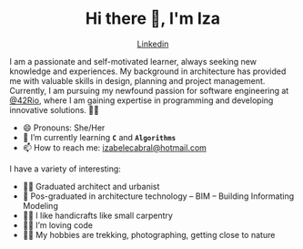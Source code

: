 <h1 align="center">Hi there 👋, I'm Iza</h1>
<p align="center">
  <a href="https://www.linkedin.com/in/izabele-cabral-963534116/">Linkedin</a>
</p>

I am a passionate and self-motivated learner, always seeking new knowledge and experiences. My background in architecture has provided me with valuable skills in design, planning and project management. Currently, I am pursuing my newfound passion for software engineering at [@42Rio](https://42.rio/), where I am gaining expertise in programming and developing innovative solutions. 👩‍💻

-	😄 Pronouns: She/Her
-	🌱 I’m currently learning **`C`** and **`Algorithms`**
-	📫 How to reach me: izabelecabral@hotmail.com

I have a variety of interesting: 
-	👩‍🎓 Graduated architect and urbanist
-	🏩 Pos-graduated in architecture technology – BIM – Building Informating Modeling  
-	👩‍🔧 I like handicrafts like small carpentry 
-	👩‍💻 I’m loving code
-	🚶‍♀️ My hobbies are trekking, photographing, getting close to nature
